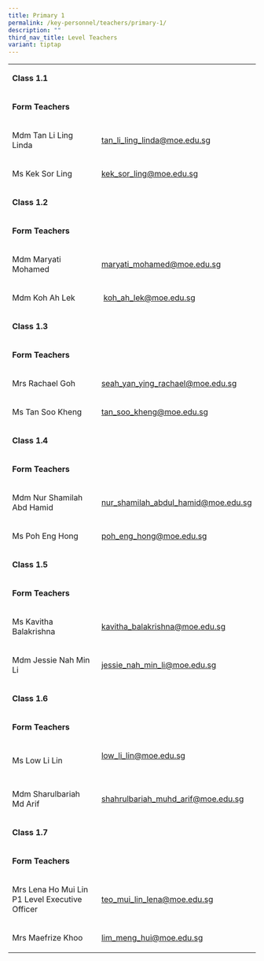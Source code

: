 ```yaml
---
title: Primary 1
permalink: /key-personnel/teachers/primary-1/
description: ""
third_nav_title: Level Teachers
variant: tiptap
---
```

<table style="minWidth: 50px">
<colgroup>
<col>
<col>
</colgroup>
<tbody>
<tr>
<td rowspan="1" colspan="2">
<p><strong>Class 1.1</strong>
</p>
</td>
</tr>
<tr>
<td rowspan="1" colspan="2">
<p><strong>Form Teachers</strong>
</p>
</td>
</tr>
<tr>
<td rowspan="1" colspan="1">
<p>Mdm Tan Li Ling Linda</p>
</td>
<td rowspan="1" colspan="1">
<p><a href="mailto:tan_li_ling_linda@moe.edu.sg" rel="noopener noreferrer nofollow" target="_blank">tan_li_ling_linda@moe.edu.sg</a>
</p>
</td>
</tr>
<tr>
<td rowspan="1" colspan="1">
<p>Ms Kek Sor Ling</p>
</td>
<td rowspan="1" colspan="1">
<p><a href="mailto:kek_sor_ling@moe.edu.sg" rel="noopener noreferrer nofollow" target="_blank">kek_sor_ling@moe.edu.sg</a>
</p>
</td>
</tr>
<tr>
<td rowspan="1" colspan="2">
<p><strong>Class 1.2</strong>
</p>
</td>
</tr>
<tr>
<td rowspan="1" colspan="2">
<p><strong>Form Teachers</strong>
</p>
</td>
</tr>
<tr>
<td rowspan="1" colspan="1">
<p>Mdm Maryati Mohamed</p>
</td>
<td rowspan="1" colspan="1">
<p><a href="mailto:maryati_mohamed@moe.edu.sg" rel="noopener noreferrer nofollow" target="">maryati_mohamed@moe.edu.sg</a>
</p>
</td>
</tr>
<tr>
<td rowspan="1" colspan="1">
<p>Mdm Koh Ah Lek</p>
</td>
<td rowspan="1" colspan="1">
<p>&nbsp;<a href="mailto:koh_ah_lek@moe.edu.sg" rel="noopener noreferrer nofollow" target="">koh_ah_lek@moe.edu.sg</a>
</p>
</td>
</tr>
<tr>
<td rowspan="1" colspan="2">
<p><strong>Class 1.3</strong>
</p>
</td>
</tr>
<tr>
<td rowspan="1" colspan="2">
<p><strong>Form Teachers</strong>
</p>
</td>
</tr>
<tr>
<td rowspan="1" colspan="1">
<p>Mrs Rachael Goh</p>
</td>
<td rowspan="1" colspan="1">
<p><a href="mailto:seah_yan_ying_rachael@moe.edu.sg" rel="noopener noreferrer nofollow" target="">seah_yan_ying_rachael@moe.edu.sg</a>
</p>
</td>
</tr>
<tr>
<td rowspan="1" colspan="1">
<p>Ms Tan Soo Kheng</p>
</td>
<td rowspan="1" colspan="1">
<p><a href="mailto:tan_soo_kheng@moe.edu.sg" rel="noopener noreferrer nofollow" target="">tan_soo_kheng@moe.edu.sg</a>
</p>
</td>
</tr>
<tr>
<td rowspan="1" colspan="2">
<p><strong>Class 1.4</strong>
</p>
</td>
</tr>
<tr>
<td rowspan="1" colspan="2">
<p><strong>Form Teachers</strong>
</p>
</td>
</tr>
<tr>
<td rowspan="1" colspan="1">
<p>Mdm Nur Shamilah Abd Hamid</p>
</td>
<td rowspan="1" colspan="1">
<p><a href="mailto: nur_shamilah_abdul_hamid@moe.edu.sg" rel="noopener noreferrer nofollow" target="">nur_shamilah_abdul_hamid@moe.edu.sg</a>
</p>
</td>
</tr>
<tr>
<td rowspan="1" colspan="1">
<p>Ms Poh Eng Hong</p>
</td>
<td rowspan="1" colspan="1">
<p><a href="mailto:poh_eng_hong@moe.edu.sg" rel="noopener noreferrer nofollow" target="">poh_eng_hong@moe.edu.sg</a>
</p>
</td>
</tr>
<tr>
<td rowspan="1" colspan="2">
<p><strong>Class 1.5</strong>
</p>
</td>
</tr>
<tr>
<td rowspan="1" colspan="2">
<p><strong>Form Teachers</strong>
</p>
</td>
</tr>
<tr>
<td rowspan="1" colspan="1">
<p>Ms Kavitha Balakrishna</p>
</td>
<td rowspan="1" colspan="1">
<p><a href="mailto:kavitha_balakrishna@moe.edu.sg" rel="noopener noreferrer nofollow" target="">kavitha_balakrishna@moe.edu.sg</a>
</p>
</td>
</tr>
<tr>
<td rowspan="1" colspan="1">
<p>Mdm Jessie Nah Min Li</p>
</td>
<td rowspan="1" colspan="1">
<p><a href="mailto:jessie_nah_min_li@moe.edu.sg" rel="noopener noreferrer nofollow" target="">jessie_nah_min_li@moe.edu.sg</a>
</p>
</td>
</tr>
<tr>
<td rowspan="1" colspan="2">
<p><strong>Class 1.6</strong>
</p>
</td>
</tr>
<tr>
<td rowspan="1" colspan="2">
<p><strong>Form Teachers</strong>
</p>
</td>
</tr>
<tr>
<td rowspan="1" colspan="1">
<p>Ms Low Li Lin</p>
</td>
<td rowspan="1" colspan="1">
<p><a href="mailto:low_li_lin@moe.edu.sg" rel="noopener noreferrer nofollow" target="">low_li_lin@moe.edu.sg</a>
<br>
<br>
</p>
</td>
</tr>
<tr>
<td rowspan="1" colspan="1">
<p>Mdm Sharulbariah Md Arif</p>
</td>
<td rowspan="1" colspan="1">
<p><a href="mailto:shahrulbariah_muhd_arif@moe.edu.sg" rel="noopener noreferrer nofollow" target="">shahrulbariah_muhd_arif@moe.edu.sg</a>
</p>
</td>
</tr>
<tr>
<td rowspan="1" colspan="2">
<p><strong>Class 1.7</strong>
</p>
</td>
</tr>
<tr>
<td rowspan="1" colspan="2">
<p><strong>Form Teachers</strong>
</p>
</td>
</tr>
<tr>
<td rowspan="1" colspan="1">
<p>Mrs Lena Ho Mui Lin
<br>P1 Level Executive Officer</p>
</td>
<td rowspan="1" colspan="1">
<p><a href="mailto:teo_mui_lin_lena@moe.edu.sg" rel="noopener noreferrer nofollow" target="">teo_mui_lin_lena@moe.edu.sg</a>
</p>
</td>
</tr>
<tr>
<td rowspan="1" colspan="1">
<p>Mrs Maefrize Khoo</p>
</td>
<td rowspan="1" colspan="1">
<p><a href="mailto:lim_meng_hui@moe.edu.sg" rel="noopener noreferrer nofollow" target="">lim_meng_hui@moe.edu.sg</a>
</p>
</td>
</tr>
</tbody>
</table>
<p></p>